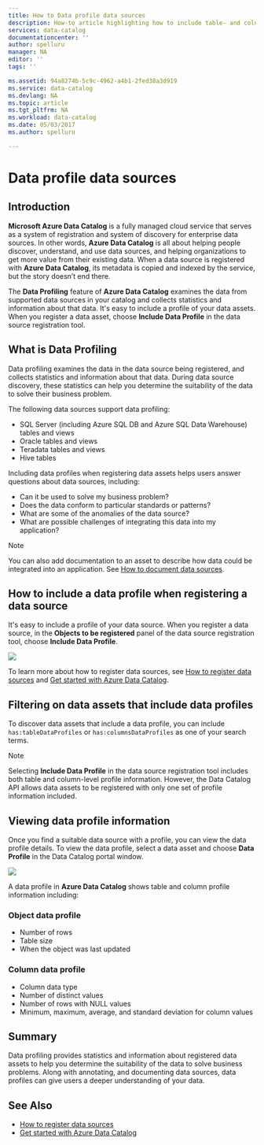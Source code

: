 ```yaml
---
title: How to Data profile data sources
description: How-to article highlighting how to include table- and column-level data profiles when registering data sources in Azure Data Catalog, and how to use data profiles to understand data sources.
services: data-catalog
documentationcenter: ''
author: spelluru
manager: NA
editor: ''
tags: ''

ms.assetid: 94a8274b-5c9c-4962-a4b1-2fed38a3d919
ms.service: data-catalog
ms.devlang: NA
ms.topic: article
ms.tgt_pltfrm: NA
ms.workload: data-catalog
ms.date: 05/03/2017
ms.author: spelluru

---
```

# Data profile data sources
## Introduction
**Microsoft Azure Data Catalog** is a fully managed cloud service that serves as a system of registration and system of discovery for enterprise data sources. In other words, **Azure Data Catalog** is all about helping people discover, understand, and use data sources, and helping organizations to get more value from their existing data. When a data source is registered with **Azure Data Catalog**, its metadata is copied and indexed by the service, but the story doesn’t end there.

The **Data Profiling** feature of **Azure Data Catalog** examines the data from supported data sources in your catalog and collects statistics and information about that data. It's easy to include a profile of your data assets. When you register a data asset, choose **Include Data Profile** in the data source registration tool.

## What is Data Profiling
Data profiling examines the data in the data source being registered, and collects statistics and information about that data. During data source discovery, these statistics can help you determine the suitability of the data to solve their business problem.

<!-- In [How to discover data sources](data-catalog-how-to-discover.md), you learn about **Azure Data Catalog's** extensive search capabilities including searching for data assets that have a profile. See [How to include a data profile when registering a data source](#howto). -->

The following data sources support data profiling:

* SQL Server (including Azure SQL DB and Azure SQL Data Warehouse) tables and views
* Oracle tables and views
* Teradata tables and views
* Hive tables

Including data profiles when registering data assets helps users answer questions about data sources, including:

* Can it be used to solve my business problem?
* Does the data conform to particular standards or patterns?
* What are some of the anomalies of the data source?
* What are possible challenges of integrating this data into my application?

> [!NOTE]
> You can also add documentation to an asset to describe how data could be integrated into an application. See [How to document data sources](data-catalog-how-to-documentation.md).
>
>

<a name="howto"/>

## How to include a data profile when registering a data source
It's easy to include a profile of your data source. When you register a data source, in the **Objects to be registered** panel of the data source registration tool, choose **Include Data Profile**.

![](media/data-catalog-data-profile/data-catalog-register-profile.png)

To learn more about how to register data sources, see [How to register data sources](data-catalog-how-to-register.md) and [Get started with Azure Data Catalog](data-catalog-get-started.md).

## Filtering on data assets that include data profiles
To discover data assets that include a data profile, you can include `has:tableDataProfiles` or `has:columnsDataProfiles` as one of your search terms.

> [!NOTE]
> Selecting **Include Data Profile** in the data source registration tool includes both table and column-level profile information. However, the Data Catalog API allows data assets to be registered with only one set of profile information included.
>
>

## Viewing data profile information
Once you find a suitable data source with a profile, you can view the data profile details. To view the data profile, select a data asset and choose **Data Profile** in the Data Catalog portal window.

![](media/data-catalog-data-profile/data-catalog-view.png)

A data profile in **Azure Data Catalog** shows table and column profile information including:

### Object data profile
* Number of rows
* Table size
* When the object was last updated

### Column data profile
* Column data type
* Number of distinct values
* Number of rows with NULL values
* Minimum, maximum, average, and standard deviation for column values

## Summary
Data profiling provides statistics and information about registered data assets to help you determine the suitability of the data to solve business problems. Along with annotating, and documenting data sources, data profiles can give users a deeper understanding of your data.

## See Also
* [How to register data sources](data-catalog-how-to-register.md)
* [Get started with Azure Data Catalog](data-catalog-get-started.md)
